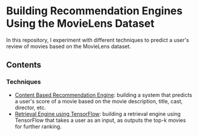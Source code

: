 # Building Recommendation Engines Using the MovieLens Dataset
In this repository, I experiment with different techniques to predict a user's review of movies based on the MovieLens dataset.

## Contents

### Techniques
* [Content Based Recommendation Engine](../master/content_based_recommendation_engine.ipynb): building a system that predicts a user's score of a movie based on the movie description, title, cast, director, etc.
* [Retrieval Engine using TensorFlow](../master/Recommending_Movies_Retrieval.ipynb): building a retrieval engine using TensorFlow that takes a user as an input, as outputs the top-k movies for further ranking.
